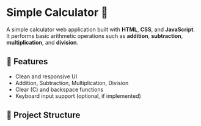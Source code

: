 # Simple Calculator 🧮

A simple calculator web application built with **HTML**, **CSS**, and **JavaScript**. It performs basic arithmetic operations such as **addition**, **subtraction**, **multiplication**, and **division**.

## 🔧 Features

- Clean and responsive UI
- Addition, Subtraction, Multiplication, Division
- Clear (C) and backspace functions
- Keyboard input support (optional, if implemented)

## 📁 Project Structure

